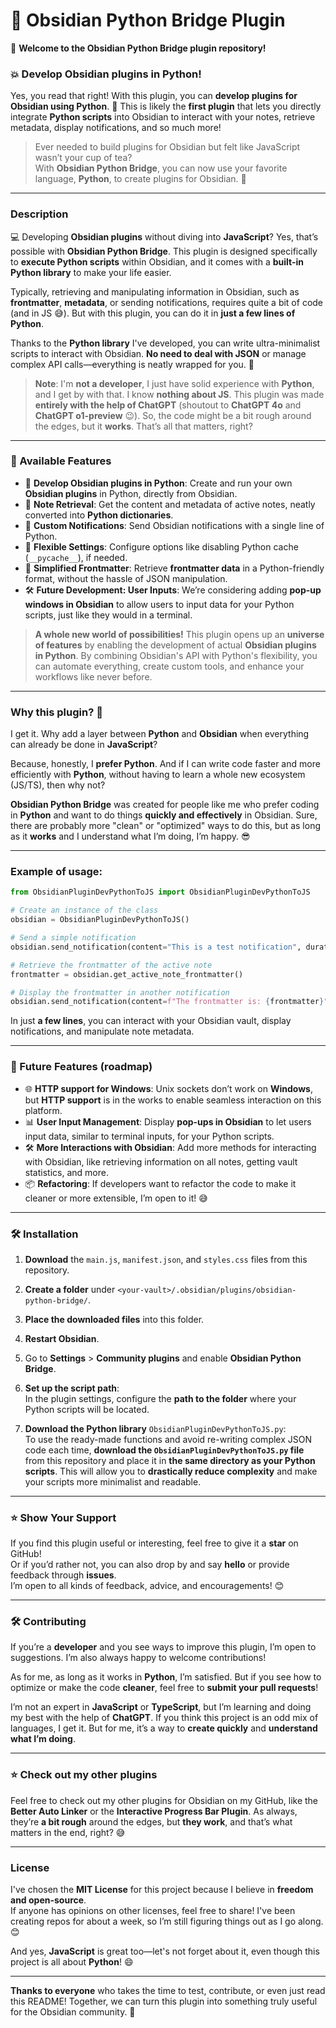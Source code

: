 # 🐍 Obsidian Python Bridge Plugin

👋 **Welcome to the Obsidian Python Bridge plugin repository!**

### **💥 Develop Obsidian plugins in Python!**

Yes, you read that right! With this plugin, you can **develop plugins for Obsidian using Python**. 🎉 This is likely the **first plugin** that lets you directly integrate **Python scripts** into Obsidian to interact with your notes, retrieve metadata, display notifications, and so much more!

> Ever needed to build plugins for Obsidian but felt like JavaScript wasn’t your cup of tea?  
> With **Obsidian Python Bridge**, you can now use your favorite language, **Python**, to create plugins for Obsidian. 🙌

---

### Description

💻 Developing **Obsidian plugins** without diving into **JavaScript**? Yes, that’s possible with **Obsidian Python Bridge**. This plugin is designed specifically to **execute Python scripts** within Obsidian, and it comes with a **built-in Python library** to make your life easier.

Typically, retrieving and manipulating information in Obsidian, such as **frontmatter**, **metadata**, or sending notifications, requires quite a bit of code (and in JS 😅). But with this plugin, you can do it in **just a few lines of Python**.

Thanks to the **Python library** I've developed, you can write ultra-minimalist scripts to interact with Obsidian. **No need to deal with JSON** or manage complex API calls—everything is neatly wrapped for you. 🤖

> **Note**: I'm **not a developer**, I just have solid experience with **Python**, and I get by with that. I know **nothing about JS**. This plugin was made **entirely with the help of ChatGPT** (shoutout to **ChatGPT 4o** and **ChatGPT o1-preview** 😉). So, the code might be a bit rough around the edges, but it **works**. That’s all that matters, right?

---

### 🚀 Available Features

- 🐍 **Develop Obsidian plugins in Python**: Create and run your own **Obsidian plugins** in Python, directly from Obsidian.
- 🔄 **Note Retrieval**: Get the content and metadata of active notes, neatly converted into **Python dictionaries**.
- 🔔 **Custom Notifications**: Send Obsidian notifications with a single line of Python.
- 🔧 **Flexible Settings**: Configure options like disabling Python cache (`__pycache__`), if needed.
- 📝 **Simplified Frontmatter**: Retrieve **frontmatter data** in a Python-friendly format, without the hassle of JSON manipulation.
- 🛠️ **Future Development: User Inputs**: We’re considering adding **pop-up windows in Obsidian** to allow users to input data for your Python scripts, just like they would in a terminal.

> **A whole new world of possibilities!** This plugin opens up an **universe of features** by enabling the development of actual **Obsidian plugins in Python**. By combining Obsidian's API with Python's flexibility, you can automate everything, create custom tools, and enhance your workflows like never before.

---

### Why this plugin? 🤔

I get it. Why add a layer between **Python** and **Obsidian** when everything can already be done in **JavaScript**?

Because, honestly, I **prefer Python**. And if I can write code faster and more efficiently with **Python**, without having to learn a whole new ecosystem (JS/TS), then why not?

**Obsidian Python Bridge** was created for people like me who prefer coding in **Python** and want to do things **quickly and effectively** in Obsidian. Sure, there are probably more "clean" or "optimized" ways to do this, but as long as it **works** and I understand what I’m doing, I’m happy. 😎

---

### Example of usage:

```python
from ObsidianPluginDevPythonToJS import ObsidianPluginDevPythonToJS

# Create an instance of the class
obsidian = ObsidianPluginDevPythonToJS()

# Send a simple notification
obsidian.send_notification(content="This is a test notification", duration=5000)

# Retrieve the frontmatter of the active note
frontmatter = obsidian.get_active_note_frontmatter()

# Display the frontmatter in another notification
obsidian.send_notification(content=f"The frontmatter is: {frontmatter}", duration=10000)
```

In just **a few lines**, you can interact with your Obsidian vault, display notifications, and manipulate note metadata.

---

### 🚀 Future Features (roadmap)

- 🌐 **HTTP support for Windows**: Unix sockets don’t work on **Windows**, but **HTTP support** is in the works to enable seamless interaction on this platform.
- 📊 **User Input Management**: Display **pop-ups in Obsidian** to let users input data, similar to terminal inputs, for your Python scripts.
- 🛠️ **More Interactions with Obsidian**: Add more methods for interacting with Obsidian, like retrieving information on all notes, getting vault statistics, and more.
- 📦 **Refactoring**: If developers want to refactor the code to make it cleaner or more extensible, I’m open to it! 😅

---

### 🛠️ Installation

1. **Download** the `main.js`, `manifest.json`, and `styles.css` files from this repository.
2. **Create a folder** under `<your-vault>/.obsidian/plugins/obsidian-python-bridge/`.
3. **Place the downloaded files** into this folder.
4. **Restart Obsidian**.
5. Go to **Settings** > **Community plugins** and enable **Obsidian Python Bridge**.

6. **Set up the script path**:  
   In the plugin settings, configure the **path to the folder** where your Python scripts will be located.

7. **Download the Python library** `ObsidianPluginDevPythonToJS.py`:  
   To use the ready-made functions and avoid re-writing complex JSON code each time, **download the `ObsidianPluginDevPythonToJS.py` file** from this repository and place it in **the same directory as your Python scripts**. This will allow you to **drastically reduce complexity** and make your scripts more minimalist and readable.

---

### ⭐ Show Your Support

If you find this plugin useful or interesting, feel free to give it a **star** on GitHub!  
Or if you’d rather not, you can also drop by and say **hello** or provide feedback through **issues**.  
I’m open to all kinds of feedback, advice, and encouragements! 😊

---

### 🛠️ Contributing

If you’re a **developer** and you see ways to improve this plugin, I’m open to suggestions. I’m also always happy to welcome contributions!

As for me, as long as it works in **Python**, I’m satisfied. But if you see how to optimize or make the code **cleaner**, feel free to **submit your pull requests**!

I’m not an expert in **JavaScript** or **TypeScript**, but I’m learning and doing my best with the help of **ChatGPT**. If you think this project is an odd mix of languages, I get it. But for me, it’s a way to **create quickly** and **understand what I’m doing**.

---

### ⭐ Check out my other plugins

Feel free to check out my other plugins for Obsidian on my GitHub, like the **Better Auto Linker** or the **Interactive Progress Bar Plugin**. As always, they’re **a bit rough** around the edges, but **they work**, and that’s what matters in the end, right? 😅

---

### License

I've chosen the **MIT License** for this project because I believe in **freedom and open-source**.  
If anyone has opinions on other licenses, feel free to share! I've been creating repos for about a week, so I’m still figuring things out as I go along. 😊

And yes, **JavaScript** is great too—let's not forget about it, even though this project is all about **Python**! 😄

---

**Thanks to everyone** who takes the time to test, contribute, or even just read this README! Together, we can turn this plugin into something truly useful for the Obsidian community. 💪
